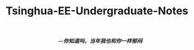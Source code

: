 # Tsinghua-EE-Undergraduate-Notes

<br/>
<br/>
<div align='center'>
  <strong><em>--你知道吗，当年我也和你一样郁闷</em></strong>
</div>
